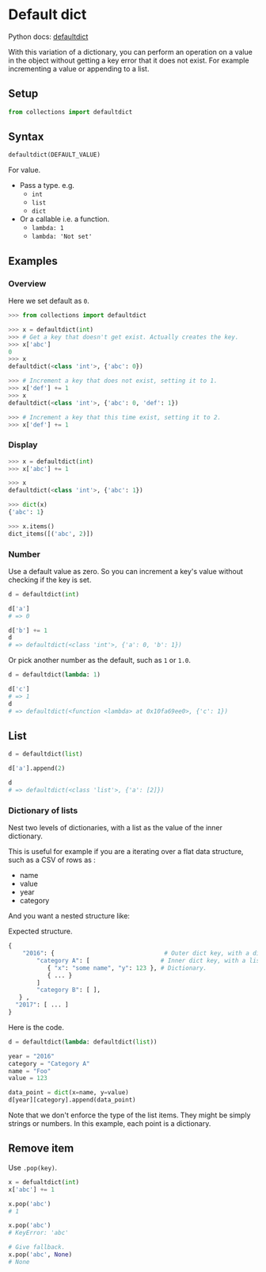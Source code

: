 # Default dict

Python docs: [defaultdict](https://docs.python.org/3/library/collections.html#collections.defaultdict)

With this variation of a dictionary, you can perform an operation on a value in the object without getting a key error that it does not exist. For example incrementing a value or appending to a list.

## Setup

```python
from collections import defaultdict
```


## Syntax

```python
defaultdict(DEFAULT_VALUE)
```

For value.

- Pass a type. e.g.
    - `int`
    - `list`
    - `dict`
- Or a callable i.e. a function.
    - `lambda: 1`
    - `lambda: 'Not set'`

## Examples

### Overview

Here we set default as `0`.

```python
>>> from collections import defaultdict

>>> x = defaultdict(int)
>>> # Get a key that doesn't get exist. Actually creates the key.
>>> x['abc']
0
>>> x
defaultdict(<class 'int'>, {'abc': 0})

>>> # Increment a key that does not exist, setting it to 1.
>>> x['def'] += 1
>>> x
defaultdict(<class 'int'>, {'abc': 0, 'def': 1})

>>> # Increment a key that this time exist, setting it to 2.
>>> x['def'] += 1
```


### Display

```python
>>> x = defaultdict(int)
>>> x['abc'] += 1

>>> x
defaultdict(<class 'int'>, {'abc': 1})

>>> dict(x)
{'abc': 1}

>>> x.items()
dict_items([('abc', 2)])
```

### Number

Use a default value as zero. So you can increment a key's value without checking if the key is set.

```python
d = defaultdict(int)

d['a']
# => 0

d['b'] += 1
d
# => defaultdict(<class 'int'>, {'a': 0, 'b': 1})
```

Or pick another number as the default, such as `1` or `1.0`.

```python
d = defaultdict(lambda: 1)

d['c']
# => 1
d
# => defaultdict(<function <lambda> at 0x10fa69ee0>, {'c': 1})
```


## List

```python
d = defaultdict(list)

d['a'].append(2)

d
# => defaultdict(<class 'list'>, {'a': [2]})
```

### Dictionary of lists

Nest two levels of dictionaries, with a list as the value of the inner dictionary.

This is useful for example if you are a iterating over a flat data structure, such as a CSV of rows as :

- name
- value
- year
- category

And you want a nested structure like:

Expected structure.

```python
{
    "2016": {                               # Outer dict key, with a dict as value.
        "category A": [                    # Inner dict key, with a list value
           { "x": "some name", "y": 123 }, # Dictionary.
           { ... }
        ]
        "category B": [ ],
   } ,
  "2017": [ ... ]
}
```

Here is the code.

```python
d = defaultdict(lambda: defaultdict(list))

year = "2016"
category = "Category A"
name = "Foo"
value = 123

data_point = dict(x=name, y=value)
d[year][category].append(data_point)
```

Note that we don't enforce the type of the list items. They might be simply strings or numbers. In this example, each point is a dictionary.


## Remove item

Use `.pop(key)`.

```python
x = defualtdict(int)
x['abc'] += 1

x.pop('abc')
# 1

x.pop('abc')
# KeyError: 'abc'

# Give fallback.
x.pop('abc', None)
# None
```

